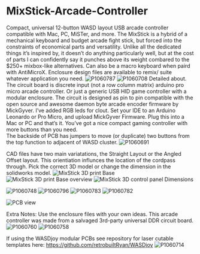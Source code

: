 # MixStick-Arcade-Controller
Compact, universal 12-button WASD layout USB arcade controller compatible with Mac, PC, MiSTer, and more. The MixStick is a hybrid of a mechanical keyboard and budget arcade fight stick, but forced into the constraints of economical parts and versatility. Unlike all the dedicated things it’s inspired by, it doesn’t do anything particularly well, but at the cost of parts I can confidently say it punches above its weight combared to the $250+ mixbox-like alternatives. Can also be a macro keyboard when paird with AntiMicroX. Enclosure design files are available to remix/ suite whatever application you need.
![P1060787](https://user-images.githubusercontent.com/68818321/212553394-0e48235a-5490-4d9f-be8c-41be95293a85.JPG)
![P1060708](https://user-images.githubusercontent.com/68818321/212557968-38b07a62-f7fd-4913-84a2-b25c9e890b5a.JPG)
Detailed about.
The circuit board is discrete input (not a row column matrix) arduino pro micro arcade controller. Or just a generic USB HID game controller with a modular enclosure. The circuit is designed as pin to pin compatible with the open source and awesome daemon byte arcade encoder firmware by MickGyver. I’ve added RGB leds for clout. Set your IDE to an Arduino Leonardo or Pro Micro, and upload MickGyver Firmware. Plug this into a Mac or PC and that’s it. You’ve got a nice compact gaming controller with more buttons than you need.  
The backside of PCB has jumpers to move (or duplicate) two buttons from the top function to adjacent of WASD cluster.
![P1060691](https://user-images.githubusercontent.com/68818321/213032196-9bbc947e-6b4a-49e2-9225-2174489e088e.JPG)

CAD files have two main variatations, the Straight Layout or the Angled Offset layout. This orientiation influnces the location of the cordpass through. Pick the correct 3D model or change the dimension in the solidworks model. 
![MixStick 3D print Base](https://user-images.githubusercontent.com/68818321/213031976-b297f7ba-33ca-431a-bc8b-4ee8374dc661.PNG)
![MixStick 3D print Base overview](https://user-images.githubusercontent.com/68818321/213032332-95dafbf8-f9ac-4670-842b-e598eefe9213.PNG)
![MixStick 3D control panel Dimensions](https://user-images.githubusercontent.com/68818321/213032525-d8025fd0-7d43-49c1-a285-e9bbc507570e.PNG)


![P1060748](https://user-images.githubusercontent.com/68818321/212553370-389729be-9778-4ef1-b344-f17f85a1ba21.JPG)
![P1060796](https://user-images.githubusercontent.com/68818321/212553407-39b4a8b8-f569-4cac-adcc-5e83542839b0.JPG)
![P1060783](https://user-images.githubusercontent.com/68818321/212553421-9607d3d5-ef52-45b9-9128-d86a8e6d689d.JPG)
![P1060782](https://user-images.githubusercontent.com/68818321/212553425-57b1f0da-b6d6-4d1e-b359-855fa12eb519.JPG)

![PCB view](https://user-images.githubusercontent.com/68818321/212560337-54bcd145-12ff-4df2-b9a5-0ececc3d845a.PNG)

Extra Notes:
Use the enclosure files with your own ideas. This arcade controller was  made from a salvaged 3rd-party universal DDR circuit board. 
![P1060760](https://user-images.githubusercontent.com/68818321/213032866-175302cf-768b-4258-afd8-7674765b9ca6.JPG)
![P1060758](https://user-images.githubusercontent.com/68818321/213032934-b722038c-d006-46c9-b7cc-0af371ef134b.JPG)


If using the WASDjoy modular PCBs see repository for laser cutable templates here: https://github.com/retrobuiltRyan/WASDjoy
![P1060714](https://user-images.githubusercontent.com/68818321/212561554-c8b53924-a5d4-4e13-a642-809e52fbd1a6.JPG)
